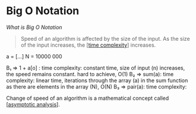 # Big O Notation

*What is Big O Notation*

> Speed of an algorithm is affected by the size of the input. As the size of the input increases, the [[time complexity]] increases.

a = [...]
N = 10000 000

B₁ => 1 + a[o] : time complexity: constant time, size of input (n) increases, the speed remains constant. hard to achieve, O(1)
B₂ => sum(a): time complexity: linear time, iterations through the array (a) in the sum function as there are elements in the array (N), O(N)
B₃ => pair(a): time complexity: 

Change of speed of an algorithm is a mathematical concept called [[asymptotic analysis]].

[//begin]: # "Autogenerated link references for markdown compatibility"
[time complexity]: time-complexity "Time Complexity"
[asymptotic analysis]: asymptotic-analysis "Asymptotic Analysis"
[//end]: # "Autogenerated link references"